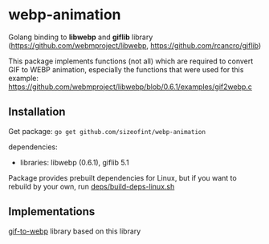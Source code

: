
# webp-animation

Golang binding to **libwebp** and **giflib** library (https://github.com/webmproject/libwebp, https://github.com/rcancro/giflib)

This package implements functions (not all) which are required to convert GIF to WEBP animation, especially the functions that were used for this example: https://github.com/webmproject/libwebp/blob/0.6.1/examples/gif2webp.c

  
  

## Installation

Get package: ```go get github.com/sizeofint/webp-animation```

  

dependencies:

- libraries: libwebp (0.6.1), giflib 5.1


Package provides prebuilt dependencies for Linux, but if you want to rebuild by your own, run [deps/build-deps-linux.sh](deps/build-deps-linux.sh)  
  


## Implementations

[gif-to-webp](https://github.com/sizeofint/gif-to-webp  "Golang convert GIF to WEBP") library based on this library
